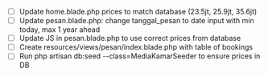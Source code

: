 - [ ] Update home.blade.php prices to match database (23.5jt, 25.9jt, 35.6jt)
- [ ] Update pesan.blade.php: change tanggal_pesan to date input with min today, max 1 year ahead
- [ ] Update JS in pesan.blade.php to use correct prices from database
- [ ] Create resources/views/pesan/index.blade.php with table of bookings
- [ ] Run php artisan db:seed --class=MediaKamarSeeder to ensure prices in DB
